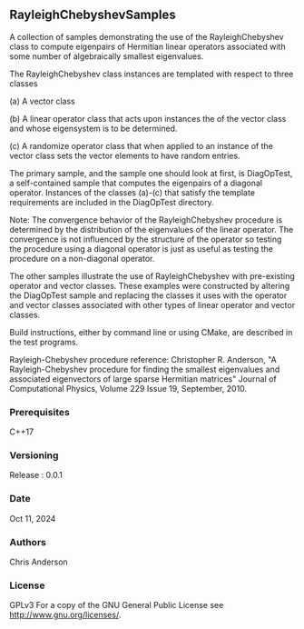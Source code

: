 ## RayleighChebyshevSamples

A collection of samples demonstrating the use of the RayleighChebyshev class to compute eigenpairs of Hermitian linear operators associated with some number of algebraically smallest eigenvalues.

The RayleighChebyshev class instances are templated with respect to three classes 

(a) A vector class
 
(b) A linear operator class that acts upon instances the of the vector class and whose eigensystem is to be determined.
 
(c) A randomize operator class that when applied to an instance of the vector class sets the vector elements to have random entries.

The primary sample, and the sample one should look at first, is DiagOpTest, a self-contained sample that computes the eigenpairs of a diagonal operator. Instances of the classes (a)-(c) that satisfy the template requirements are included in the DiagOpTest directory. 

Note: The convergence behavior of the RayleighChebyshev procedure is determined by the distribution of the eigenvalues of the linear operator. The convergence is not influenced by the structure of the operator so testing the procedure using a diagonal operator is just as useful as testing the procedure on a non-diagonal operator.

The other samples illustrate the use of RayleighChebyshev with pre-existing operator and vector classes. These examples were constructed by altering the DiagOpTest sample and replacing the classes it uses with the operator and vector classes associated with other types of linear operator and vector classes. 

Build instructions, either by command line or using CMake, are described in the test programs. 

Rayleigh-Chebyshev procedure reference: Christopher R. Anderson, "A Rayleigh-Chebyshev procedure for finding the smallest eigenvalues and associated eigenvectors of large sparse Hermitian matrices" Journal of Computational Physics, Volume 229 Issue 19, September, 2010.


### Prerequisites

C++17

### Versioning

Release : 0.0.1

### Date

Oct 11, 2024 

### Authors

Chris Anderson

### License

GPLv3  For a copy of the GNU General Public License see <http://www.gnu.org/licenses/>.

 







